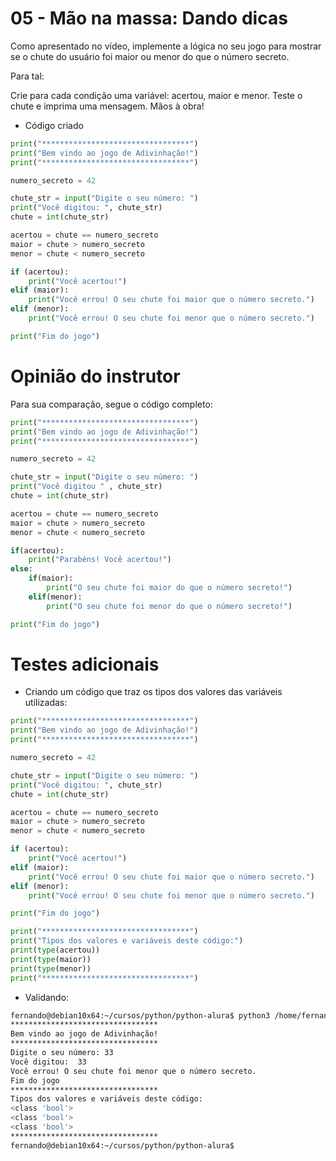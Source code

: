 

# ################################################################################################################################################################
# ################################################################################################################################################################
# ################################################################################################################################################################
# 05 - Mão na massa: Dando dicas

Como apresentado no vídeo, implemente a lógica no seu jogo para mostrar se o chute do usuário foi maior ou menor do que o número secreto.

Para tal:

Crie para cada condição uma variável: acertou, maior e menor.
Teste o chute e imprima uma mensagem.
Mãos à obra!




- Código criado

~~~~python
print("*********************************")
print("Bem vindo ao jogo de Adivinhação!")
print("*********************************")

numero_secreto = 42

chute_str = input("Digite o seu número: ")
print("Você digitou: ", chute_str)
chute = int(chute_str)

acertou = chute == numero_secreto
maior = chute > numero_secreto
menor = chute < numero_secreto

if (acertou):
    print("Você acertou!")
elif (maior):
    print("Você errou! O seu chute foi maior que o número secreto.")
elif (menor):
    print("Você errou! O seu chute foi menor que o número secreto.")

print("Fim do jogo")
~~~~





# ################################################################################################################################################################
# ################################################################################################################################################################
# ################################################################################################################################################################
# Opinião do instrutor

Para sua comparação, segue o código completo:

~~~~python
print("*********************************")
print("Bem vindo ao jogo de Adivinhação!")
print("*********************************")

numero_secreto = 42

chute_str = input("Digite o seu número: ")
print("Você digitou " , chute_str)
chute = int(chute_str)

acertou = chute == numero_secreto
maior = chute > numero_secreto
menor = chute < numero_secreto

if(acertou):
    print("Parabéns! Você acertou!")
else:
    if(maior):
        print("O seu chute foi maior do que o número secreto!")
    elif(menor):
        print("O seu chute foi menor do que o número secreto!")

print("Fim do jogo")
~~~~





# ################################################################################################################################################################
# ################################################################################################################################################################
# ################################################################################################################################################################
# Testes adicionais

- Criando um código que traz os tipos dos valores das variáveis utilizadas:

~~~~python
print("*********************************")
print("Bem vindo ao jogo de Adivinhação!")
print("*********************************")

numero_secreto = 42

chute_str = input("Digite o seu número: ")
print("Você digitou: ", chute_str)
chute = int(chute_str)

acertou = chute == numero_secreto
maior = chute > numero_secreto
menor = chute < numero_secreto

if (acertou):
    print("Você acertou!")
elif (maior):
    print("Você errou! O seu chute foi maior que o número secreto.")
elif (menor):
    print("Você errou! O seu chute foi menor que o número secreto.")

print("Fim do jogo")

print("*********************************")
print("Tipos dos valores e variáveis deste código:")
print(type(acertou))
print(type(maior))
print(type(menor))
print("*********************************")
~~~~



- Validando:

~~~~bash
fernando@debian10x64:~/cursos/python/python-alura$ python3 /home/fernando/cursos/python/python-alura/python-comecando-com-a-linguagem/003-modulo-Testando-valores/05-Mao-na-massa-e-imprimindo-os-tipos.py
*********************************
Bem vindo ao jogo de Adivinhação!
*********************************
Digite o seu número: 33
Você digitou:  33
Você errou! O seu chute foi menor que o número secreto.
Fim do jogo
*********************************
Tipos dos valores e variáveis deste código:
<class 'bool'>
<class 'bool'>
<class 'bool'>
*********************************
fernando@debian10x64:~/cursos/python/python-alura$
~~~~